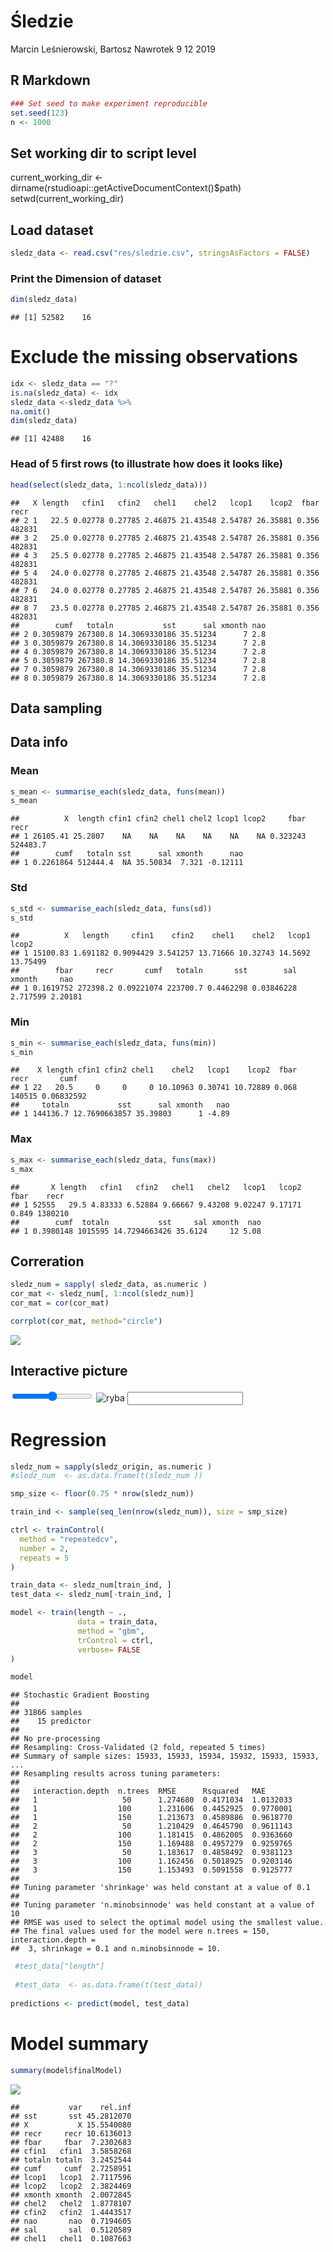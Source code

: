 Śledzie
================
Marcin Leśnierowski, Bartosz Nawrotek
9 12 2019

## R Markdown

``` r
### Set seed to make experiment reproducible
set.seed(123)
n <- 1000
```

## Set working dir to script level

current\_working\_dir \<-
dirname(rstudioapi::getActiveDocumentContext()$path)
setwd(current\_working\_dir)

## Load dataset

``` r
sledz_data <- read.csv("res/sledzie.csv", stringsAsFactors = FALSE)
```

### Print the Dimension of dataset

``` r
dim(sledz_data)
```

    ## [1] 52582    16

# Exclude the missing observations

``` r
idx <- sledz_data == "?"
is.na(sledz_data) <- idx
sledz_data <-sledz_data %>%
na.omit()       
dim(sledz_data) 
```

    ## [1] 42488    16

### Head of 5 first rows (to illustrate how does it looks like)

``` r
head(select(sledz_data, 1:ncol(sledz_data)))
```

    ##   X length   cfin1   cfin2   chel1    chel2   lcop1    lcop2  fbar   recr
    ## 2 1   22.5 0.02778 0.27785 2.46875 21.43548 2.54787 26.35881 0.356 482831
    ## 3 2   25.0 0.02778 0.27785 2.46875 21.43548 2.54787 26.35881 0.356 482831
    ## 4 3   25.5 0.02778 0.27785 2.46875 21.43548 2.54787 26.35881 0.356 482831
    ## 5 4   24.0 0.02778 0.27785 2.46875 21.43548 2.54787 26.35881 0.356 482831
    ## 7 6   24.0 0.02778 0.27785 2.46875 21.43548 2.54787 26.35881 0.356 482831
    ## 8 7   23.5 0.02778 0.27785 2.46875 21.43548 2.54787 26.35881 0.356 482831
    ##        cumf   totaln           sst      sal xmonth nao
    ## 2 0.3059879 267380.8 14.3069330186 35.51234      7 2.8
    ## 3 0.3059879 267380.8 14.3069330186 35.51234      7 2.8
    ## 4 0.3059879 267380.8 14.3069330186 35.51234      7 2.8
    ## 5 0.3059879 267380.8 14.3069330186 35.51234      7 2.8
    ## 7 0.3059879 267380.8 14.3069330186 35.51234      7 2.8
    ## 8 0.3059879 267380.8 14.3069330186 35.51234      7 2.8

## Data sampling

## Data info

### Mean

``` r
s_mean <- summarise_each(sledz_data, funs(mean))
s_mean
```

    ##          X  length cfin1 cfin2 chel1 chel2 lcop1 lcop2     fbar     recr
    ## 1 26105.41 25.2807    NA    NA    NA    NA    NA    NA 0.323243 524483.7
    ##        cumf   totaln sst      sal xmonth      nao
    ## 1 0.2261864 512444.4  NA 35.50834  7.321 -0.12111

### Std

``` r
s_std <- summarise_each(sledz_data, funs(sd))
s_std
```

    ##          X   length     cfin1    cfin2    chel1    chel2   lcop1    lcop2
    ## 1 15100.83 1.691182 0.9094429 3.541257 13.71666 10.32743 14.5692 13.75499
    ##        fbar     recr       cumf   totaln       sst        sal   xmonth     nao
    ## 1 0.1619752 272398.2 0.09221074 223700.7 0.4462298 0.03846228 2.717599 2.20181

### Min

``` r
s_min <- summarise_each(sledz_data, funs(min))
s_min
```

    ##    X length cfin1 cfin2 chel1    chel2   lcop1    lcop2  fbar   recr       cumf
    ## 1 22   20.5     0     0     0 10.10963 0.30741 10.72889 0.068 140515 0.06832592
    ##     totaln           sst      sal xmonth   nao
    ## 1 144136.7 12.7690663857 35.39803      1 -4.89

### Max

``` r
s_max <- summarise_each(sledz_data, funs(max))
s_max
```

    ##       X length   cfin1   cfin2   chel1   chel2   lcop1   lcop2  fbar    recr
    ## 1 52555   29.5 4.83333 6.52884 9.66667 9.43208 9.02247 9.17171 0.849 1380210
    ##        cumf  totaln           sst     sal xmonth  nao
    ## 1 0.3980148 1015595 14.7294663426 35.6124     12 5.08

## Correration

``` r
sledz_num = sapply( sledz_data, as.numeric )
cor_mat <- sledz_num[, 1:ncol(sledz_num)]
cor_mat = cor(cor_mat)

corrplot(cor_mat, method="circle")
```

![](main_files/figure-gfm/unnamed-chunk-11-1.png)<!-- -->

## Interactive picture

<input type="range" min="1" max=1000 value=cur class="slider" id="myRange">
<img src="res/ryba.jpg" alt="ryba" width=10*sledz_data[1,2] id="ryba"/>
<input id="current_idx" type="text" value="">

<script>
var slider = document.getElementById("myRange");
sizes = ([26.5,23,24,23,25.5,22.5,28,22.5,27,27.5,24,26.5,24.5,23.5,26,22.5,26,25.5,29.5,22,22.5,27,21.5,24.5,25,27,27.5,27,26,26.5,25,23,26,25.5,26,27,26,27.5,24.5,27.5,23,24.5,23.5,27.5,25.5,25,25.5,24.5,28.5,24.5,28,27.5,25,25.5,25,27,25.5,26.5,21.5,25,24.5,26,25,26,25.5,27.5,25.5,24,24.5,28.5,26.5,23.5,27,21,27,26,26.5,26.5,27.5,27,25.5,26,23.5,23.5,25,26,25,24,23.5,23.5,23.5,25,26.5,22.5,26.5,25.5,24,27,26.5,28.5,29,28.5,28.5,22.5,28.5,23,24.5,23,27,25,22.5,26.5,22,25,26,24,25,24.5,25,28.5,24.5,26.5,29,25,25,24.5,27,28.5,26.5,26.5,25.5,23.5,27.5,24.5,28,24,24.5,25,23.5,26.5,28,25,26,27,23,28,26,27,26,25,24,27.5,26,27.5,27,27.5,24.5,25,27.5,28.5,27,27.5,25,26,29.5,23,25.5,25.5,24.9,25.5,24.5,26.5,26,21.5,24.5,26.5,28,26.5,23,23.5,24.5,27.5,25,27,23.5,24.5,25.5,26.5,24,23.5,27.5,27.5,23,26.5,26,25.5,26,25.5,24.5,25,26.5,24.5,27,27,27.5,24,26,26,22,24,21.5,28,28,26,25,25.5,26,29,24.5,23.5,27.5,23,24,24.5,24,24.5,26.5,26.5,25.5,24,26.5,23.5,27.5,23,27.5,26.5,25,23.5,24.5,24.5,25.5,24.5,25,23.5,29,23,25.5,24,23.5,24.5,25.5,25.5,25,26.5,26,22.5,26.5,25,25,24,25,24,25.5,23,24.5,25,28,27.5,26,25,24.5,23.5,23,25.5,24,25,24,24,26.5,24.5,24.5,27,27,27,24,23.5,25,26,24.5,23.5,26,20.5,27.5,22.5,23.5,23.5,23.5,25,26.5,25,24,22.5,26.5,25.5,22,25,24,24.5,27.5,27,25.5,25.5,23.5,25.5,26,24,24,25.5,28,22,23,25.5,26.5,25,25.5,25,24,26,27,26,26,25,24.5,24.5,27.5,26.5,26.5,25,24,25,24.2,24.5,23.5,25,26,26,24,26.5,27.5,26,27.5,25,22,26.5,27,24.5,25,26,27.5,24.5,26,26.5,23.5,28,27.5,25,26.5,24.5,29,25,25.5,28,25,28,23.5,22,25.5,27.5,28,23,27,24,27,22.5,22.5,22.5,25.5,26,26.5,28.5,24.5,29,25,26,26,26.5,27.5,25,25.5,22,22.5,25.5,23,25.5,27,27.5,23,24,25,24,27.5,24,24.5,28,27,25,23,28.5,26.5,24.5,26.5,24,24.5,26.5,22.5,25,25.5,26,25.5,26,21.5,25.5,25,23.5,25,25,23.5,27,27,26.5,26,26,26.5,28.5,26,26,26.5,24.5,28,24.5,27,27.5,23,25.5,25,23.5,24.5,23,23.5,24.5,23,26.5,24,28,26,28,27.5,23.5,27.5,24.5,23.5,25,23.5,22,24,28,23.5,22.5,27,24.5,26,26,24,23,23,25.5,27.5,27.5,25,25.5,21,27,28.5,27,27,24,25.5,24,26.5,24,28,26.5,28,26,29,27,28,27,24.5,28.5,26,25.5,22,27,24.5,22.5,26.5,23,24.5,21.5,24.5,27,27.5,25,27,24.5,23,24.5,24,27,26,25,22.5,24.5,22,23.5,27,24.5,22,26,24,27.5,26.5,26.5,25,22.5,26.5,21.5,25,24.5,27,27,27,24.5,26,26,22,26.5,26,25,25,24,22.5,26,23.5,25.5,26.5,26,27,24,27.5,23.5,26,23.5,24.5,26.5,25,21.5,23.5,25.5,25.5,22,23.5,27.5,24.5,26.5,26.5,25,24,27,23.5,24.5,23.5,26,25.5,23.5,24,29,24.5,24,26,23,24,26.5,25,25.5,25,24,27,26.5,25.5,25,26.5,24.5,25.5,24.5,23,25,23.5,26,25.5,23,25.5,26,22.5,28,26.5,23,27.5,27.5,23,25,21.5,26,24,25,24,25.5,24,23.8,26,24,24.5,26,25,26,24.5,24.5,28.5,27,22,25,25,26.5,25.5,26,23.5,25.5,28.5,28.5,24,23,27,25.5,26.5,26,22,26.5,23,26.5,26.5,23.5,26.5,27,23,25.5,23,25,26,26,25,24.5,23,22.5,25.5,25,24,27.5,23,26.5,23,27,23.5,26,28.5,25.5,26.5,25,23,26.5,25,25.5,26.5,25,27.5,25.5,25.5,26.5,28.5,22.5,26.5,22.5,27.5,25.5,24,26.5,25,24,23,26.5,23.8,21,24.5,25,25,27,25.5,22.5,25.5,25.5,25.5,24,24.5,25.5,26.5,29.5,24.5,24,28,23.5,24.5,27.5,26,27,28.5,28,21.5,25.5,24,24.5,26,26.5,23.5,26,25.5,26,28,24,27.5,25.5,27.5,24.5,26.5,25,25.5,24.5,25.5,28.5,26,23,25,26.5,26.5,24.5,25.5,27,27.5,24.5,24,22.5,25,22,26.5,25.5,23.5,26,25.5,24,24.5,23.5,23,24.5,25,28.5,22.5,26.5,26.5,26,26,25.5,23,29.5,25.5,27.5,26.5,24,24.5,24,24.5,24,27,26.5,25.5,24.5,23.5,25,28.5,26.5,23,26,24.5,26.5,27,25,24.5,25.5,25,26.5,27.5,24,23.5,23,28.5,25,23,25,23.5,23,27,27,23,25,26.5,26,27,27,24.5,24.5,26.5,25.5,26,24.5,23.5,25.5,29,22.5,24,25.5,26,22.5,24,22.5,25,26.5,26.5,26,24.5,25.5,23.5,26,27.5,26,23.5,25,22.5,26,26,25,25.5,24.5,25.5,24.5,25.5,24.5,24.5,27,26.5,25.5,27,25,26,24.5,24.5,25,23.5,26,26.5,25.5,26,24.5,22,25,25,26,23.5,26,23.5,25.5,24.5,26,24,23.5,24.5,24.5,25.5,22.5,25,22.5,26.5,28,24,25.5,27.5,25,26.5,24.5,27,23.5,26.5,25.5,24,26,26,26,22,27.5,28.5,23,24,24.5,23,23,26.5,25,25,26,27.5,28.5,25.5,26.5,24.5,26.5,24.5,24.5,27.5,25.5,22.5,22.5,24.5,21.5,25,26.5,27.5,24,25.5,27,24.5,24.5,25,27,27,23,25,23,23.5,25,23.5,23,28.5,28,28,25,21.5,26.5,23,24,24,27.5,26,25,23,26.5,23.5,27.5,28.5,24.5,25.5,26.5,24,23])

slider.oninput = function() {
  cur = slider.value; 
  var s = document.getElementById('current_idx');
  
  step = sizes.length/1000
  size = sizes.slice(step * cur, step * cur+1)
  size = size.reduce((a,b) => a + b, 0)
  size = size/step
  
  s.value = 'pozycja: ' + cur + '\t rozmiar: ' + size;
  
  var ryba = document.getElementById('ryba');
  ryba.width = size*10
}
</script>

# Regression

``` r
sledz_num = sapply(sledz_origin, as.numeric )
#sledz_num  <- as.data.frame(t(sledz_num ))

smp_size <- floor(0.75 * nrow(sledz_num))

train_ind <- sample(seq_len(nrow(sledz_num)), size = smp_size)

ctrl <- trainControl(
  method = "repeatedcv",
  number = 2,
  repeats = 5
)

train_data <- sledz_num[train_ind, ]
test_data <- sledz_num[-train_ind, ]

model <- train(length ~ .,
               data = train_data,
               method = "gbm",
               trControl = ctrl,
               verbose= FALSE
)

model
```

    ## Stochastic Gradient Boosting 
    ## 
    ## 31866 samples
    ##    15 predictor
    ## 
    ## No pre-processing
    ## Resampling: Cross-Validated (2 fold, repeated 5 times) 
    ## Summary of sample sizes: 15933, 15933, 15934, 15932, 15933, 15933, ... 
    ## Resampling results across tuning parameters:
    ## 
    ##   interaction.depth  n.trees  RMSE      Rsquared   MAE      
    ##   1                   50      1.274680  0.4171034  1.0132033
    ##   1                  100      1.231606  0.4452925  0.9770001
    ##   1                  150      1.213673  0.4589886  0.9618770
    ##   2                   50      1.210429  0.4645790  0.9611143
    ##   2                  100      1.181415  0.4862005  0.9363660
    ##   2                  150      1.169488  0.4957279  0.9259765
    ##   3                   50      1.183617  0.4858492  0.9381123
    ##   3                  100      1.162456  0.5018925  0.9203146
    ##   3                  150      1.153493  0.5091558  0.9125777
    ## 
    ## Tuning parameter 'shrinkage' was held constant at a value of 0.1
    ## 
    ## Tuning parameter 'n.minobsinnode' was held constant at a value of 10
    ## RMSE was used to select the optimal model using the smallest value.
    ## The final values used for the model were n.trees = 150, interaction.depth =
    ##  3, shrinkage = 0.1 and n.minobsinnode = 10.

``` r
 #test_data["length"]
 
 #test_data  <- as.data.frame(t(test_data))
 
predictions <- predict(model, test_data)
```

# Model summary

``` r
summary(model$finalModel)
```

![](main_files/figure-gfm/unnamed-chunk-13-1.png)<!-- -->

    ##           var    rel.inf
    ## sst       sst 45.2812070
    ## X           X 15.5540080
    ## recr     recr 10.6136013
    ## fbar     fbar  7.2302683
    ## cfin1   cfin1  3.5858268
    ## totaln totaln  3.2452544
    ## cumf     cumf  2.7258951
    ## lcop1   lcop1  2.7117596
    ## lcop2   lcop2  2.3824469
    ## xmonth xmonth  2.0072845
    ## chel2   chel2  1.8778107
    ## cfin2   cfin2  1.4443517
    ## nao       nao  0.7194605
    ## sal       sal  0.5120589
    ## chel1   chel1  0.1087663
